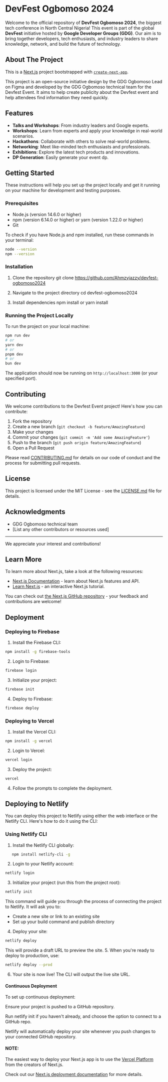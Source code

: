 # DevFest Ogbomoso 2024

Welcome to the official repository of **DevFest Ogbomoso 2024**, the biggest tech conference in North Central Nigeria! This event is part of the global **DevFest** initiative hosted by **Google Developer Groups (GDG)**. Our aim is to bring together developers, tech enthusiasts, and industry leaders to share knowledge, network, and build the future of technology.

## About The Project

This is a [Next.js](https://nextjs.org/) project bootstrapped with [`create-next-app`](https://github.com/vercel/next.js/tree/canary/packages/create-next-app).

This project is an open-source initiative design by the GDG Ogbomoso Lead on Figma and developed by the GDG Ogbomoso technical team for the Devfest Event. It aims to help create publicity about the Devfest event and help attendees find information they need quickly.

## Features

- **Talks and Workshops**: From industry leaders and Google experts.
- **Workshops**: Learn from experts and apply your knowledge in real-world scenarios.
- **Hackathons**: Collaborate with others to solve real-world problems.
- **Networking**: Meet like-minded tech enthusiasts and professionals.
- **Exhibitions**: Explore the latest tech products and innovations.
- **DP Generation**: Easily generate your event dp.

## Getting Started

These instructions will help you set up the project locally and get it running on your machine for development and testing purposes.

### Prerequisites

- Node.js (version 14.6.0 or higher)
- npm (version 6.14.0 or higher) or yarn (version 1.22.0 or higher)
- Git

To check if you have Node.js and npm installed, run these commands in your terminal:

```bash
node --version
npm --version
```

### Installation

1. Clone the repository
   git clone https://github.com/Ahmzyjazzy/devfest-ogbomoso2024

2. Navigate to the project directory
   cd devfest-ogbomoso2024

3. Install dependencies
   npm install or yarn install

### Running the Project Locally

To run the project on your local machine:

```bash
npm run dev
# or
yarn dev
# or
pnpm dev
# or
bun dev
```

The application should now be running on `http://localhost:3000` (or your specified port).

## Contributing

We welcome contributions to the Devfest Event project! Here's how you can contribute:

1. Fork the repository
2. Create a new branch (`git checkout -b feature/AmazingFeature`)
3. Make your changes
4. Commit your changes (`git commit -m 'Add some AmazingFeature'`)
5. Push to the branch (`git push origin feature/AmazingFeature`)
6. Open a Pull Request

Please read [CONTRIBUTING.md](CONTRIBUTING.md) for details on our code of conduct and the process for submitting pull requests.

## License

This project is licensed under the MIT License - see the [LICENSE.md](LICENSE.md) file for details.

## Acknowledgments

- GDG Ogbomoso technical team
- [List any other contributors or resources used]

---

We appreciate your interest and contributions!

## Learn More

To learn more about Next.js, take a look at the following resources:

- [Next.js Documentation](https://nextjs.org/docs) - learn about Next.js features and API.
- [Learn Next.js](https://nextjs.org/learn) - an interactive Next.js tutorial.

You can check out [the Next.js GitHub repository](https://github.com/vercel/next.js/) - your feedback and contributions are welcome!

## Deployment

### Deploying to Firebase

1. Install the Firebase CLI:

```bash
npm install -g firebase-tools
```

2. Login to Firebase:

```bash
firebase login
```

3. Initialize your project:

```bash
firebase init
```

4. Deploy to Firebase:

```bash
firebase deploy
```

### Deploying to Vercel

1. Install the Vercel CLI:

```bash
npm install -g vercel
```

2. Login to Vercel:

```bash
vercel login
```

3. Deploy the project:

```bash
vercel
```

4. Follow the prompts to complete the deployment.

## Deploying to Netlify

You can deploy this project to Netlify using either the web interface or the Netlify CLI. Here's how to do it using the CLI:

### Using Netlify CLI

1. Install the Netlify CLI globally:

```bash
   npm install netlify-cli -g
```

2. Login to your Netlify account:

```bash
netlify login
```

3. Initialize your project (run this from the project root):

```bash
netlify init
```

This command will guide you through the process of connecting the project to Netlify. It will ask you to:

- Create a new site or link to an existing site
- Set up your build command and publish directory

4. Deploy your site:

```bash
netlify deploy
```

This will provide a draft URL to preview the site. 5. When you're ready to deploy to production, use:

```bash
netlify deploy --prod
```

6. Your site is now live! The CLI will output the live site URL.

#### Continuous Deployment

To set up continuous deployment:

Ensure your project is pushed to a GitHub repository.

Run netlify init if you haven't already, and choose the option to connect to a GitHub repo.

Netlify will automatically deploy your site whenever you push changes to your connected GitHub repository.

#### NOTE:

The easiest way to deploy your Next.js app is to use the [Vercel Platform](https://vercel.com/new?utm_medium=default-template&filter=next.js&utm_source=create-next-app&utm_campaign=create-next-app-readme) from the creators of Next.js.

Check out our [Next.js deployment documentation](https://nextjs.org/docs/deployment) for more details.
